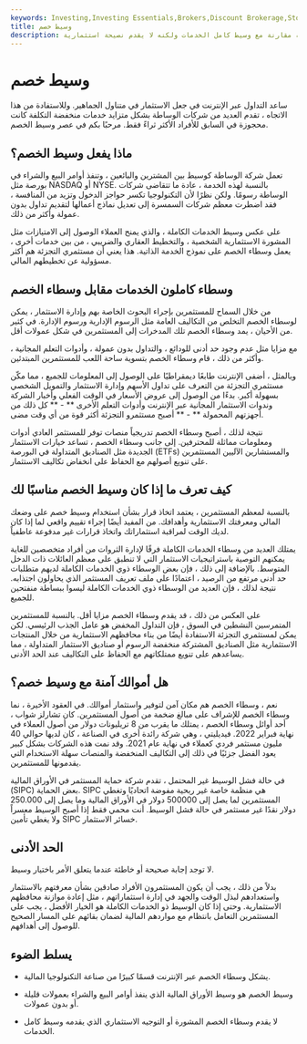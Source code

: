 ```yaml
---
keywords: Investing,Investing Essentials,Brokers,Discount Brokerage,Stocks,Trading
title: وسيط خصم
description: وسيط الخصم هو وسيط الأوراق المالية الذي ينفذ أوامر البيع والشراء بعمولة مخفضة مقارنة مع وسيط كامل الخدمات ولكنه لا يقدم نصيحة استثمارية.
---
```


# وسيط خصم
ساعد التداول عبر الإنترنت في جعل الاستثمار في متناول الجماهير. وللاستفادة من هذا الاتجاه ، تقدم العديد من شركات الوساطة بشكل متزايد خدمات منخفضة التكلفة كانت محجوزة في السابق للأفراد الأكثر ثراءً فقط. مرحبًا بكم في عصر وسيط الخصم.

## ماذا يفعل وسيط الخصم؟

تعمل شركة الوساطة كوسيط بين المشترين والبائعين ، وتنفذ أوامر البيع والشراء في بورصة مثل NASDAQ أو NYSE. بالنسبة لهذه الخدمة ، عادة ما تتقاضى شركات الوساطة رسومًا. ولكن نظرًا لأن التكنولوجيا تكسر حواجز الدخول وتزيد من المنافسة ، فقد اضطرت معظم شركات السمسرة إلى تعديل نماذج أعمالها لتقديم تداول بدون عمولة وأكثر من ذلك.

على عكس وسيط الخدمات الكاملة ، والذي يمنح العملاء الوصول إلى الامتيازات مثل المشورة الاستثمارية الشخصية ، والتخطيط العقاري والضريبي ، من بين خدمات أخرى ، يعمل وسطاء الخصم على نموذج الخدمة الذاتية. هذا يعني أن مستثمري التجزئة هم أكثر مسؤولية عن تخطيطهم المالي.

## وسطاء كاملون الخدمات مقابل وسطاء الخصم

من خلال السماح للمستثمرين بإجراء البحوث الخاصة بهم وإدارة الاستثمار ، يمكن لوسطاء الخصم التخلص من التكاليف العامة مثل الرسوم الإدارية ورسوم الإدارة. في كثير من الأحيان ، يمد وسطاء الخصم تلك المدخرات إلى المستثمرين في شكل عمولات أقل.

مع مزايا مثل عدم وجود حد أدنى للودائع ، والتداول بدون عمولة ، وأدوات التعلم المجانية ، وأكثر من ذلك ، قام وسطاء الخصم بتسوية ساحة اللعب للمستثمرين المبتدئين.

وبالمثل ، أضفى الإنترنت طابعًا ديمقراطيًا على الوصول إلى المعلومات للجميع ، مما مكّن مستثمري التجزئة من التعرف على تداول الأسهم وإدارة الاستثمار والتمويل الشخصي بسهولة أكبر. بدءًا من الوصول إلى عروض الأسعار في الوقت الفعلي وأخبار الشركة وندوات الاستثمار المجانية عبر الإنترنت وأدوات التعلم الأخرى ** - ** كل ذلك من أجهزتهم المحمولة ** - ** أصبح مستثمرو التجزئة أكثر قوة من أي وقت مضى.

نتيجة لذلك ، أصبح وسطاء الخصم تدريجياً منصات توفر للمستثمر العادي أدوات ومعلومات مماثلة للمحترفين. إلى جانب وسطاء الخصم ، تساعد خيارات الاستثمار الجديدة مثل الصناديق المتداولة في البورصة (ETFs) والمستشارين الآليين المستثمرين على تنويع أصولهم مع الحفاظ على انخفاض تكاليف الاستثمار.

## كيف تعرف ما إذا كان وسيط الخصم مناسبًا لك

بالنسبة لمعظم المستثمرين ، يعتمد اتخاذ قرار بشأن استخدام وسيط خصم على وضعك المالي ومعرفتك الاستثمارية وأهدافك. من المفيد أيضًا إجراء تقييم واقعي لما إذا كان لديك الوقت لمراقبة استثماراتك واتخاذ قرارات غير مدفوعة عاطفياً.

يمتلك العديد من وسطاء الخدمات الكاملة فرقًا لإدارة الثروات من أفراد متخصصين للغاية يمكنهم التوصية باستراتيجيات الاستثمار التي لا تنطبق على معظم العائلات ذات الدخل المتوسط. بالإضافة إلى ذلك ، فإن بعض الوسطاء ذوي الخدمات الكاملة لديهم متطلبات حد أدنى مرتفع من الرصيد ، اعتمادًا على ملف تعريف المستثمر الذي يحاولون اجتذابه. نتيجة لذلك ، فإن العديد من الوسطاء ذوي الخدمات الكاملة ليسوا ببساطة منفتحين للجميع.

على العكس من ذلك ، قد يقدم وسطاء الخصم مزايا أقل. بالنسبة للمستثمرين المتمرسين النشطين في السوق ، فإن التداول المخفض هو عامل الجذب الرئيسي. لكن يمكن لمستثمري التجزئة الاستفادة أيضًا من بناء محافظهم الاستثمارية من خلال المنتجات الاستثمارية مثل الصناديق المشتركة منخفضة الرسوم أو صناديق الاستثمار المتداولة ، مما يساعدهم على تنويع ممتلكاتهم مع الحفاظ على التكاليف عند الحد الأدنى.

## هل أموالك آمنة مع وسيط خصم؟

نعم ، وسطاء الخصم هم مكان آمن لتوفير واستثمار أموالك. في العقود الأخيرة ، نما وسطاء الخصم للإشراف على مبالغ ضخمة من أصول المستثمرين. كان تشارلز شواب ، أحد أوائل وسطاء الخصم ، يمتلك ما يقرب من 8 تريليونات دولار من أصول العملاء في نهاية فبراير 2022. فيديليتي ، وهي شركة رائدة أخرى في الصناعة ، كان لديها حوالي 40 مليون مستثمر فردي كعملاء في نهاية عام 2021. وقد نمت هذه الشركات بشكل كبير يعود الفضل جزئيًا في ذلك إلى التكاليف المنخفضة والمنصات سهلة الاستخدام التي يقدمونها للمستثمرين.

في حالة فشل الوسيط غير المحتمل ، تقدم شركة حماية المستثمر في الأوراق المالية (SIPC) بعض الحماية. SIPC هي منظمة خاصة غير ربحية مفوضة اتحاديًا وتغطي المستثمرين لما يصل إلى 500000 دولار في الأوراق المالية وما يصل إلى 250.000 دولار نقدًا غير مستثمر في حالة فشل الوسيط. أنت محمي فقط إذا أصبح الوسيط معسراً ولا يغطي تأمين SIPC خسائر الاستثمار.

## الحد الأدنى

لا توجد إجابة صحيحة أو خاطئة عندما يتعلق الأمر باختيار وسيط.

بدلاً من ذلك ، يجب أن يكون المستثمرون الأفراد صادقين بشأن معرفتهم بالاستثمار واستعدادهم لبذل الوقت والجهد في إدارة استثماراتهم ، مثل إعادة موازنة محافظهم الاستثمارية. وحتى إذا كان الوسيط ذو الخدمات الكاملة هو الخيار الأفضل ، يجب على المستثمرين التعامل بانتظام مع مواردهم المالية لضمان بقائهم على المسار الصحيح للوصول إلى أهدافهم.

## يسلط الضوء

- يشكل وسطاء الخصم عبر الإنترنت قسمًا كبيرًا من صناعة التكنولوجيا المالية.

- وسيط الخصم هو وسيط الأوراق المالية الذي ينفذ أوامر البيع والشراء بعمولات قليلة أو بدون عمولات.

- لا يقدم وسطاء الخصم المشورة أو التوجيه الاستثماري الذي يقدمه وسيط كامل الخدمات.

